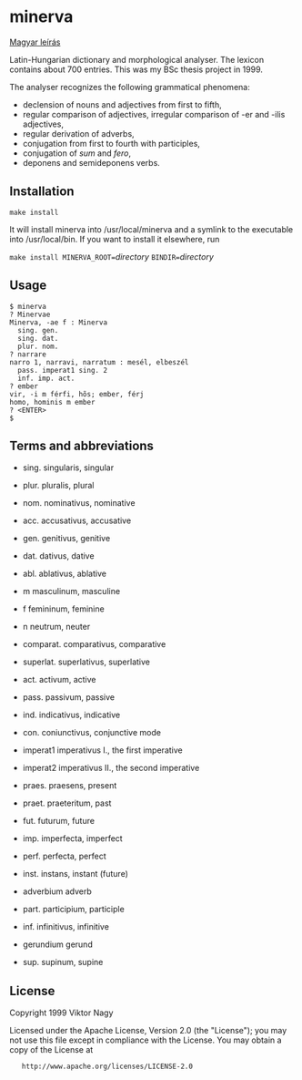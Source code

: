 minerva
=======

[Magyar leírás](README.hu.md)

Latin-Hungarian dictionary and morphological analyser. The lexicon contains about 700 entries.
This was my BSc thesis project in 1999.

The analyser recognizes the following grammatical phenomena:

 * declension of nouns and adjectives from first to fifth,
 * regular comparison of adjectives, irregular comparison of -er and -ilis adjectives,
 * regular derivation of adverbs,
 * conjugation from first to fourth with participles,
 * conjugation of _sum_ and _fero_,
 * deponens and semideponens verbs.


## Installation

```
make install
```

It will install minerva into /usr/local/minerva and a symlink to the executable into
/usr/local/bin.  If you want to install it elsewhere, run

`make install MINERVA_ROOT=`_directory_ `BINDIR=`_directory_

## Usage

```
$ minerva
? Minervae
Minerva, -ae f : Minerva
  sing. gen.
  sing. dat.
  plur. nom.
? narrare
narro 1, narravi, narratum : mesél, elbeszél
  pass. imperat1 sing. 2
  inf. imp. act.
? ember
vir, -i m férfi, hõs; ember, férj
homo, hominis m ember
? <ENTER>
$ 
```

## Terms and abbreviations

 * sing.
        singularis, singular

 * plur.
        pluralis, plural

 * nom.
        nominativus, nominative

 * acc.
        accusativus, accusative

 * gen.
        genitivus, genitive

 * dat.
        dativus, dative

 * abl.
        ablativus, ablative

 * m
        masculinum, masculine

 * f
        femininum, feminine

 * n
        neutrum, neuter

 * comparat.
        comparativus, comparative

 * superlat.
        superlativus, superlative

 * act.
        activum, active

 * pass.
        passivum, passive

 * ind.
        indicativus, indicative

 * con.
        coniunctivus, conjunctive mode

 * imperat1
        imperativus I., the first imperative

 * imperat2
        imperativus II., the second imperative

 * praes.
        praesens, present

 * praet.
        praeteritum, past

 * fut.
        futurum, future

 * imp.
        imperfecta, imperfect

 * perf.
        perfecta, perfect

 * inst.
        instans, instant (future)

 * adverbium
        adverb

 * part.
        participium, participle

 * inf.
        infinitivus, infinitive

 * gerundium
        gerund

 * sup.
        supinum, supine
        

## License

   Copyright 1999 Viktor Nagy

   Licensed under the Apache License, Version 2.0 (the "License");
   you may not use this file except in compliance with the License.
   You may obtain a copy of the License at

       http://www.apache.org/licenses/LICENSE-2.0
